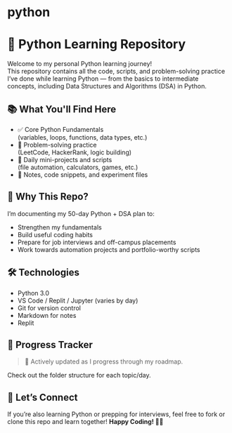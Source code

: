 # python
# 🐍 Python Learning Repository

Welcome to my personal Python learning journey!  
This repository contains all the code, scripts, and problem-solving practice I’ve done while learning Python — 
from the basics to intermediate concepts, including Data Structures and Algorithms (DSA) in Python.


## 📚 What You'll Find Here

- ✅ Core Python Fundamentals  
  (variables, loops, functions, data types, etc.)
- 🧩 Problem-solving practice  
  (LeetCode, HackerRank, logic building)
- 🔄 Daily mini-projects and scripts  
  (file automation, calculators, games, etc.)
- 🧠 Notes, code snippets, and experiment files


## 🚀 Why This Repo?

I’m documenting my 50-day Python + DSA plan to:
- Strengthen my fundamentals
- Build useful coding habits
- Prepare for job interviews and off-campus placements
- Work towards automation projects and portfolio-worthy scripts

## 🛠 Technologies

- Python 3.0 
- VS Code / Replit / Jupyter (varies by day)  
- Git for version control  
- Markdown for notes
- Replit 

## 📅 Progress Tracker

> 🔄 Actively updated as I progress through my roadmap.

Check out the folder structure for each topic/day.

## 🤝 Let’s Connect

If you’re also learning Python or prepping for interviews, feel free to fork or clone this repo and learn together!
**Happy Coding! 🧠🔥**
